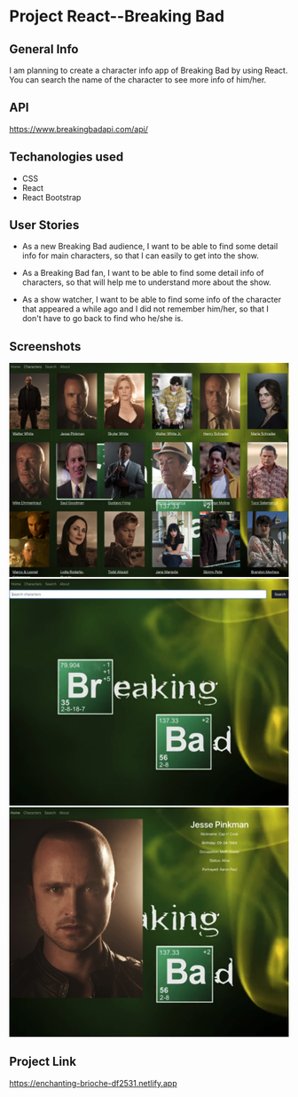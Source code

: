 # Project React--Breaking Bad

## General Info
I am planning to create a character info app of Breaking Bad by using React. You can search the name of the character to see more info of him/her.

## API 
https://www.breakingbadapi.com/api/

## Techanologies used
* CSS
* React
* React Bootstrap

## User Stories
* As a new Breaking Bad audience, I want to be able to find some detail info for main characters, so that I can easily to get into the show.

* As a Breaking Bad fan, I want to be able to find some detail info of characters, so that will help me to understand more about the show.

* As a show watcher, I want to be able to find some info of the character that appeared a while ago and I did not remember him/her, so that I don't have to go back to find who he/she is.

## Screenshots
![](src/screenshot/Screen%20Shot%202022-07-21%20at%204.04.30%20PM.png)
![](src/screenshot/Screen%20Shot%202022-07-21%20at%204.04.44%20PM.png)
![](src/screenshot/Screen%20Shot%202022-07-21%20at%204.04.59%20PM.png)

## Project Link
https://enchanting-brioche-df2531.netlify.app